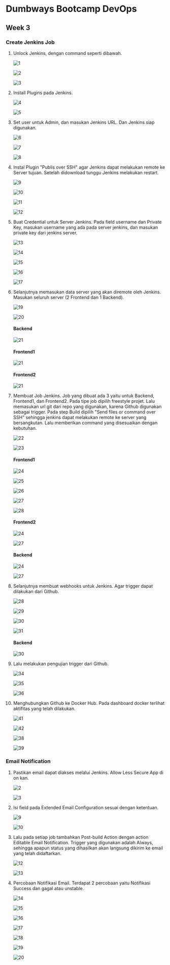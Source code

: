 # Dumbways Bootcamp DevOps
## Week 3
### Create Jenkins Job

1. Unlock Jenkins, dengan command seperti dibawah.
   
   ![1]()

   ![2]()

   ![3]()

2. Install Plugins pada Jenkins.
   
   ![4]()

   ![5]()

3. Set user untuk Admin, dan masukan Jenkins URL. Dan Jenkins siap digunakan.
   
   ![6]()

   ![7]()
   
   ![8]()

4. Instal Plugin "Publis over SSH" agar Jenkins dapat melakukan remote ke Server tujuan. Setelah didownload tunggu Jenkins melakukan restart.
   
   ![9]()

   ![10]()

   ![11]()

   ![12]()

5. Buat Credential untuk Server Jenkins. Pada field username dan Private Key, masukan username yang ada pada server jenkins, dan masukan private key dari jenkins server.
   
   ![13]()
   
   ![14]()

   ![15]()

   ![16]()

   ![17]()

6. Selanjutnya memasukan data server yang akan diremote oleh Jenkins. Masukan seluruh server (2 Frontend dan 1 Backend).
   
   ![19]()

   ![20]()

    #### Backend
    ![21]()

    #### Frontend1
    ![21]()

    #### Frontend2
    ![21]()

7. Membuat Job Jenkins. Job yang dibuat ada 3 yaitu untuk Backend, Frontend1, dan Frontend2. Pada tipe job dipilih freestyle projet. Lalu memasukan url git dari repo yang digunakan, karena Github digunakan sebagai trigger. Pada step Build dipilih "Send files or command over SSH" sehingga jenkins dapat melakukan remote ke server yang bersangkutan. Lalu memberikan command yang disesuaikan dengan kebutuhan.
   
   ![22]()

   ![23]()

    #### Frontend1
   ![24]()

   ![25]()

   ![26]()

   ![27]()

   ![28]()

   #### Frontend2

   ![24]()
   
   ![27]()    

   #### Backend

   ![24]()
   
   ![27]()  

8. Selanjutnya membuat webhooks untuk Jenkins. Agar trigger dapat dilakukan dari Github.
   
   ![28]()
   
   ![29]()

   ![30]()
   
   ![31]()    

   #### Backend

   ![30]()
   
9. Lalu melakukan pengujian trigger dari Github.

   ![34]()
   
   ![35]()

   ![36]() 

10. Menghubungkan Github ke Docker Hub. Pada dashboard docker terlihat aktifitas yang telah dilakukan.
    
    ![41]()

    ![42]()

    ![38]()

    ![39]()
   

### Email Notification

1. Pastikan email dapat diakses melalui Jenkins. Allow Less Secure App di on kan.
   
   ![2]()

   ![3]()

2. Isi field pada Extended Email Configuration sesuai dengan ketentuan. 
   
   ![9]()

   ![10]()

3. Lalu pada setiap job tambahkan Post-build Action dengan action Editable Email Notification. Trigger yang digunakan adalah Always, sehingga apapun status yang dihasilkan akan langsung dikirim ke email yang telah didaftarkan.
   
   ![12]()

   ![13]()

4. Percobaan Notifikasi Email. Terdapat 2 percobaan yaitu Notifikasi Success dan gagal atau unstable.
   
   ![14]()

   ![15]()

   ![16]()

   ![17]()

   ![18]()

   ![19]()

   ![20]()
   